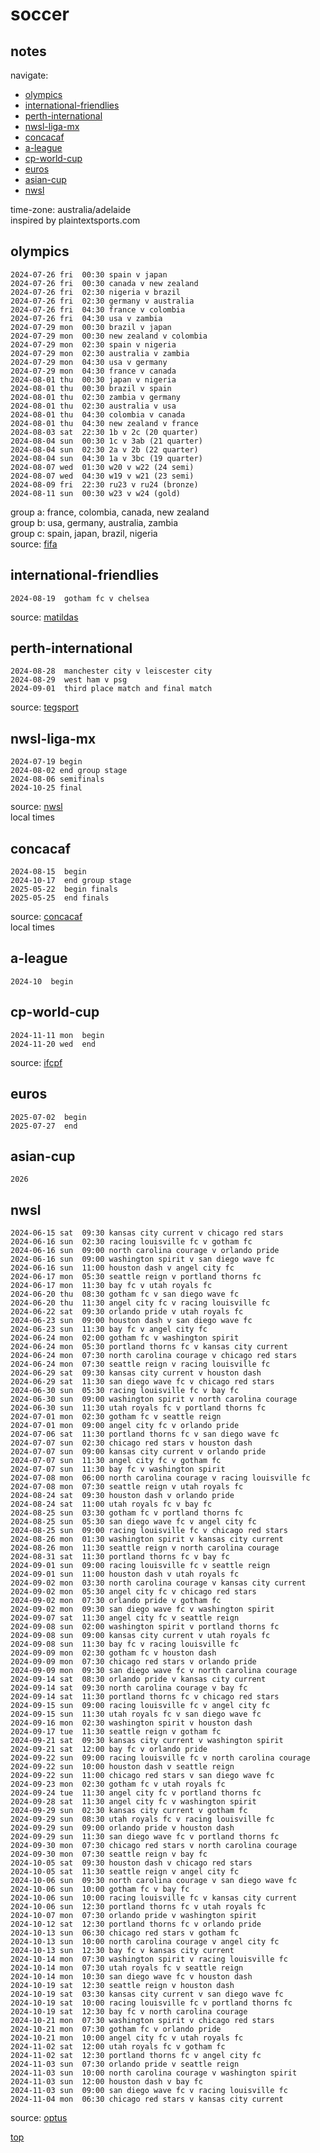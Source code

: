 # soccer

## notes  
navigate:  
- [olympics](#olympics)  
- [international-friendlies](#international-friendlies)  
- [perth-international](#perth-international)  
- [nwsl-liga-mx](#nwsl-liga-mx)  
- [concacaf](#concacaf)  
- [a-league](#a-league)  
- [cp-world-cup](#cp-world-cup)  
- [euros](#euros)  
- [asian-cup](#asian-cup)  
- [nwsl](#nwsl)  

time-zone: australia/adelaide  
inspired by plaintextsports.com  


## olympics  
~~~~~~
2024-07-26 fri  00:30 spain v japan  
2024-07-26 fri  00:30 canada v new zealand  
2024-07-26 fri  02:30 nigeria v brazil  
2024-07-26 fri  02:30 germany v australia  
2024-07-26 fri  04:30 france v colombia  
2024-07-26 fri  04:30 usa v zambia  
2024-07-29 mon  00:30 brazil v japan  
2024-07-29 mon  00:30 new zealand v colombia  
2024-07-29 mon  02:30 spain v nigeria  
2024-07-29 mon  02:30 australia v zambia  
2024-07-29 mon  04:30 usa v germany  
2024-07-29 mon  04:30 france v canada  
2024-08-01 thu  00:30 japan v nigeria  
2024-08-01 thu  00:30 brazil v spain  
2024-08-01 thu  02:30 zambia v germany  
2024-08-01 thu  02:30 australia v usa  
2024-08-01 thu  04:30 colombia v canada  
2024-08-01 thu  04:30 new zealand v france  
2024-08-03 sat  22:30 1b v 2c (20 quarter)  
2024-08-04 sun  00:30 1c v 3ab (21 quarter)  
2024-08-04 sun  02:30 2a v 2b (22 quarter)  
2024-08-04 sun  04:30 1a v 3bc (19 quarter)  
2024-08-07 wed  01:30 w20 v w22 (24 semi)  
2024-08-07 wed  04:30 w19 v w21 (23 semi)  
2024-08-09 fri  22:30 ru23 v ru24 (bronze)  
2024-08-11 sun  00:30 w23 v w24 (gold)  
~~~~~~

group a: france, colombia, canada, new zealand  
group b: usa, germany, australia, zambia  
group c: spain, japan, brazil, nigeria  
source: [fifa](https://www.fifa.com/fifaplus/en/tournaments/olympicgames/paris2024/womens/scores-fixtures)  


## international-friendlies  
~~~~~~
2024-08-19  gotham fc v chelsea
~~~~~~

source: [matildas](https://www.matildas.com.au/fixtures#!/t6231)  

## perth-international
~~~~~~
2024-08-28  manchester city v leiscester city  
2024-08-29  west ham v psg  
2024-09-01  third place match and final match  
~~~~~~

source: [tegsport](https://tegsport.com.au/event/perth-international-football-cup/)  

## nwsl-liga-mx  
~~~~~~
2024-07-19 begin  
2024-08-02 end group stage  
2024-08-06 semifinals  
2024-10-25 final  
~~~~~~

source: [nwsl](https://www.nwslsoccer.com/nwsl-x-liga-mx-femenil-summer-cup)  
local times  

## concacaf
~~~~~~
2024-08-15  begin
2024-10-17  end group stage
2025-05-22  begin finals
2025-05-25  end finals
~~~~~~

source: [concacaf](https://www.concacaf.com/w-champions-cup/news/concacaf-announces-schedule-for-inaugural-concacaf-w-champions-cup/)  
local times  


## a-league
~~~~~~
2024-10  begin
~~~~~~

## cp-world-cup  
~~~~~~
2024-11-11 mon  begin  
2024-11-20 wed  end  
~~~~~~

source: [ifcpf](https://www.ifcpf.com/tournaments)  

## euros
~~~~~~
2025-07-02  begin
2025-07-27  end
~~~~~~

## asian-cup
~~~~~~
2026
~~~~~~

## nwsl  
~~~~~~
2024-06-15 sat  09:30 kansas city current v chicago red stars  
2024-06-16 sun  02:30 racing louisville fc v gotham fc  
2024-06-16 sun  09:00 north carolina courage v orlando pride  
2024-06-16 sun  09:00 washington spirit v san diego wave fc  
2024-06-16 sun  11:00 houston dash v angel city fc  
2024-06-17 mon  05:30 seattle reign v portland thorns fc  
2024-06-17 mon  11:30 bay fc v utah royals fc  
2024-06-20 thu  08:30 gotham fc v san diego wave fc  
2024-06-20 thu  11:30 angel city fc v racing louisville fc  
2024-06-22 sat  09:30 orlando pride v utah royals fc  
2024-06-23 sun  09:00 houston dash v san diego wave fc  
2024-06-23 sun  11:30 bay fc v angel city fc  
2024-06-24 mon  02:00 gotham fc v washington spirit  
2024-06-24 mon  05:30 portland thorns fc v kansas city current  
2024-06-24 mon  07:30 north carolina courage v chicago red stars  
2024-06-24 mon  07:30 seattle reign v racing louisville fc  
2024-06-29 sat  09:30 kansas city current v houston dash  
2024-06-29 sat  11:30 san diego wave fc v chicago red stars  
2024-06-30 sun  05:30 racing louisville fc v bay fc  
2024-06-30 sun  09:00 washington spirit v north carolina courage  
2024-06-30 sun  11:30 utah royals fc v portland thorns fc  
2024-07-01 mon  02:30 gotham fc v seattle reign  
2024-07-01 mon  09:00 angel city fc v orlando pride  
2024-07-06 sat  11:30 portland thorns fc v san diego wave fc  
2024-07-07 sun  02:30 chicago red stars v houston dash  
2024-07-07 sun  09:00 kansas city current v orlando pride  
2024-07-07 sun  11:30 angel city fc v gotham fc  
2024-07-07 sun  11:30 bay fc v washington spirit  
2024-07-08 mon  06:00 north carolina courage v racing louisville fc  
2024-07-08 mon  07:30 seattle reign v utah royals fc  
2024-08-24 sat  09:30 houston dash v orlando pride  
2024-08-24 sat  11:00 utah royals fc v bay fc  
2024-08-25 sun  03:30 gotham fc v portland thorns fc  
2024-08-25 sun  05:30 san diego wave fc v angel city fc  
2024-08-25 sun  09:00 racing louisville fc v chicago red stars  
2024-08-26 mon  01:30 washington spirit v kansas city current  
2024-08-26 mon  11:30 seattle reign v north carolina courage  
2024-08-31 sat  11:30 portland thorns fc v bay fc  
2024-09-01 sun  09:00 racing louisville fc v seattle reign  
2024-09-01 sun  11:00 houston dash v utah royals fc  
2024-09-02 mon  03:30 north carolina courage v kansas city current  
2024-09-02 mon  05:30 angel city fc v chicago red stars  
2024-09-02 mon  07:30 orlando pride v gotham fc  
2024-09-02 mon  09:30 san diego wave fc v washington spirit  
2024-09-07 sat  11:30 angel city fc v seattle reign  
2024-09-08 sun  02:00 washington spirit v portland thorns fc  
2024-09-08 sun  09:00 kansas city current v utah royals fc  
2024-09-08 sun  11:30 bay fc v racing louisville fc  
2024-09-09 mon  02:30 gotham fc v houston dash  
2024-09-09 mon  07:30 chicago red stars v orlando pride  
2024-09-09 mon  09:30 san diego wave fc v north carolina courage  
2024-09-14 sat  08:30 orlando pride v kansas city current  
2024-09-14 sat  09:30 north carolina courage v bay fc  
2024-09-14 sat  11:30 portland thorns fc v chicago red stars  
2024-09-15 sun  09:00 racing louisville fc v angel city fc  
2024-09-15 sun  11:30 utah royals fc v san diego wave fc  
2024-09-16 mon  02:30 washington spirit v houston dash  
2024-09-17 tue  11:30 seattle reign v gotham fc  
2024-09-21 sat  09:30 kansas city current v washington spirit  
2024-09-21 sat  12:00 bay fc v orlando pride  
2024-09-22 sun  09:00 racing louisville fc v north carolina courage  
2024-09-22 sun  10:00 houston dash v seattle reign  
2024-09-22 sun  11:00 chicago red stars v san diego wave fc  
2024-09-23 mon  02:30 gotham fc v utah royals fc  
2024-09-24 tue  11:30 angel city fc v portland thorns fc  
2024-09-28 sat  11:30 angel city fc v washington spirit  
2024-09-29 sun  02:30 kansas city current v gotham fc  
2024-09-29 sun  08:30 utah royals fc v racing louisville fc  
2024-09-29 sun  09:00 orlando pride v houston dash  
2024-09-29 sun  11:30 san diego wave fc v portland thorns fc  
2024-09-30 mon  07:30 chicago red stars v north carolina courage  
2024-09-30 mon  07:30 seattle reign v bay fc  
2024-10-05 sat  09:30 houston dash v chicago red stars  
2024-10-05 sat  11:30 seattle reign v angel city fc  
2024-10-06 sun  09:30 north carolina courage v san diego wave fc  
2024-10-06 sun  10:00 gotham fc v bay fc  
2024-10-06 sun  10:00 racing louisville fc v kansas city current  
2024-10-06 sun  12:30 portland thorns fc v utah royals fc  
2024-10-07 mon  07:30 orlando pride v washington spirit  
2024-10-12 sat  12:30 portland thorns fc v orlando pride  
2024-10-13 sun  06:30 chicago red stars v gotham fc  
2024-10-13 sun  10:00 north carolina courage v angel city fc  
2024-10-13 sun  12:30 bay fc v kansas city current  
2024-10-14 mon  07:30 washington spirit v racing louisville fc  
2024-10-14 mon  07:30 utah royals fc v seattle reign  
2024-10-14 mon  10:30 san diego wave fc v houston dash  
2024-10-19 sat  12:30 seattle reign v houston dash  
2024-10-19 sat  03:30 kansas city current v san diego wave fc  
2024-10-19 sat  10:00 racing louisville fc v portland thorns fc  
2024-10-19 sat  12:30 bay fc v north carolina courage  
2024-10-21 mon  07:30 washington spirit v chicago red stars  
2024-10-21 mon  07:30 gotham fc v orlando pride  
2024-10-21 mon  10:00 angel city fc v utah royals fc  
2024-11-02 sat  12:00 utah royals fc v gotham fc  
2024-11-02 sat  12:30 portland thorns fc v angel city fc  
2024-11-03 sun  07:30 orlando pride v seattle reign  
2024-11-03 sun  10:00 north carolina courage v washington spirit  
2024-11-03 sun  12:00 houston dash v bay fc  
2024-11-03 sun  09:00 san diego wave fc v racing louisville fc  
2024-11-04 mon  06:30 chicago red stars v kansas city current  
~~~~~~

source: [optus](https://sport.optus.com.au/nwsl/fixtures)  

[top](#notes)  

